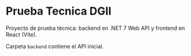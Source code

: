 # Prueba Tecnica DGII

Proyecto de prueba técnica: backend en .NET 7 Web API y frontend en React (Vite).

Carpeta `backend` contiene el API inicial.
